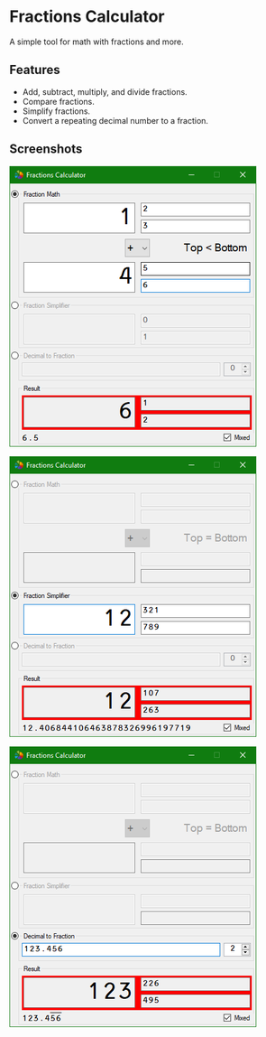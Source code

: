 # Fractions Calculator

A simple tool for math with fractions and more.

## Features

* Add, subtract, multiply, and divide fractions.
* Compare fractions.
* Simplify fractions.
* Convert a repeating decimal number to a fraction.

## Screenshots

![screenshot1](media/screenshotA.png)

![screenshot2](media/screenshotB.png)

![screenshot3](media/screenshotC.png)